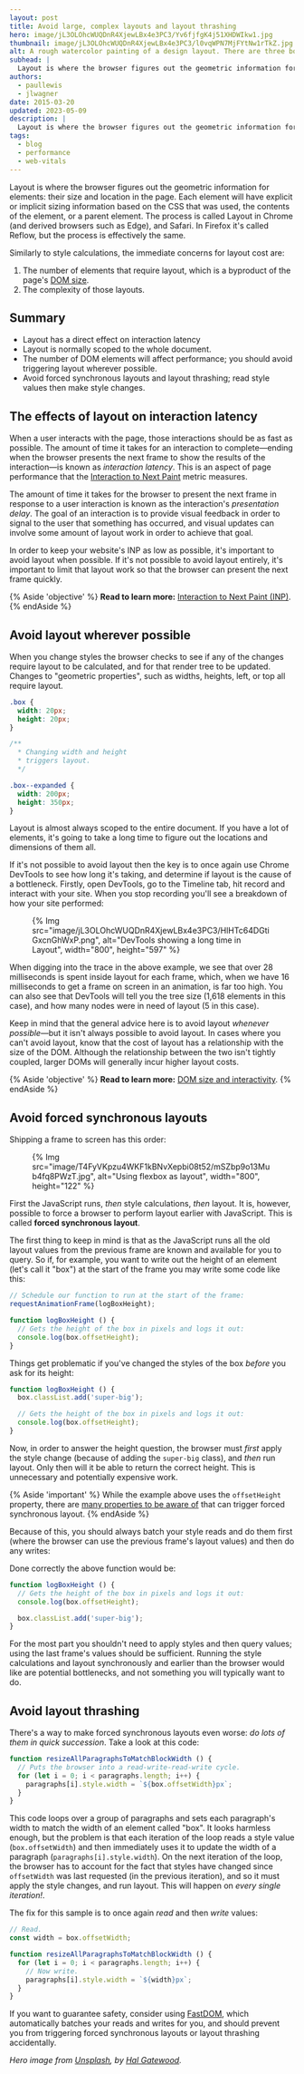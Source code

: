 ```yaml
---
layout: post
title: Avoid large, complex layouts and layout thrashing
hero: image/jL3OLOhcWUQDnR4XjewLBx4e3PC3/Yv6fjfgK4j51XHDWIkw1.jpg
thumbnail: image/jL3OLOhcWUQDnR4XjewLBx4e3PC3/l0vqWPN7MjFYtNw1rTkZ.jpg
alt: A rough watercolor painting of a design layout. There are three boxes laid across the X-axis. The left one is primarily painted in the blue, the middle in purple, and the one at the right in green.
subhead: |
  Layout is where the browser figures out the geometric information for elements - their size and location in the page. Each element will have explicit or implicit sizing information based on the CSS that was used, the contents of the element, or a parent element. The process is called Layout in Chrome.
authors:
  - paullewis
  - jlwagner
date: 2015-03-20
updated: 2023-05-09
description: |
  Layout is where the browser figures out the geometric information for elements - their size and location in the page. Each element will have explicit or implicit sizing information based on the CSS that was used, the contents of the element, or a parent element. The process is called Layout in Chrome.
tags:
  - blog
  - performance
  - web-vitals
---
```


Layout is where the browser figures out the geometric information for elements: their size and location in the page. Each element will have explicit or implicit sizing information based on the CSS that was used, the contents of the element, or a parent element. The process is called Layout in Chrome (and derived browsers such as Edge), and Safari. In Firefox it's called Reflow, but the process is effectively the same.

Similarly to style calculations, the immediate concerns for layout cost are:

1. The number of elements that require layout, which is a byproduct of the page's [DOM size](/dom-size-and-interactivity/).
1. The complexity of those layouts.

## Summary

* Layout has a direct effect on interaction latency
* Layout is normally scoped to the whole document.
* The number of DOM elements will affect performance; you should avoid triggering layout wherever possible.
* Avoid forced synchronous layouts and layout thrashing; read style values then make style changes.

## The effects of layout on interaction latency

When a user interacts with the page, those interactions should be as fast as possible. The amount of time it takes for an interaction to complete—ending when the browser presents the next frame to show the results of the interaction—is known as _interaction latency_. This is an aspect of page performance that the [Interaction to Next Paint](/inp/) metric measures.

The amount of time it takes for the browser to present the next frame in response to a user interaction is known as the interaction's _presentation delay_. The goal of an interaction is to provide visual feedback in order to signal to the user that something has occurred, and visual updates can involve some amount of layout work in order to achieve that goal.

In order to keep your website's INP as low as possible, it's important to avoid layout when possible. If it's not possible to avoid layout entirely, it's important to limit that layout work so that the browser can present the next frame quickly.

{% Aside 'objective' %}
**Read to learn more:** [Interaction to Next Paint (INP)](/inp/).
{% endAside %}

## Avoid layout wherever possible

When you change styles the browser checks to see if any of the changes require layout to be calculated, and for that render tree to be updated. Changes to "geometric properties", such as widths, heights, left, or top all require layout.

```css
.box {
  width: 20px;
  height: 20px;
}

/**
  * Changing width and height
  * triggers layout.
  */

.box--expanded {
  width: 200px;
  height: 350px;
}
```

Layout is almost always scoped to the entire document. If you have a lot of elements, it's going to take a long time to figure out the locations and dimensions of them all.

If it's not possible to avoid layout then the key is to once again use Chrome DevTools to see how long it's taking, and determine if layout is the cause of a bottleneck. Firstly, open DevTools, go to the Timeline tab, hit record and interact with your site. When you stop recording you'll see a breakdown of how your site performed:

<figure>
  {% Img src="image/jL3OLOhcWUQDnR4XjewLBx4e3PC3/HlHTc64DGtiGxcnGhWxP.png", alt="DevTools showing a long time in Layout", width="800", height="597" %}
</figure>

When digging into the trace in the above example, we see that over 28 milliseconds is spent inside layout for each frame, which, when we have 16 milliseconds to get a frame on screen in an animation, is far too high. You can also see that DevTools will tell you the tree size (1,618 elements in this case), and how many nodes were in need of layout (5 in this case).

Keep in mind that the general advice here is to avoid layout _whenever possible_—but it isn't always possible to avoid layout. In cases where you can't avoid layout, know that the cost of layout has a relationship with the size of the DOM. Although the relationship between the two isn't tightly coupled, larger DOMs will generally incur higher layout costs.

{% Aside 'objective' %}
**Read to learn more:** [DOM size and interactivity](/dom-size-and-interactivity/).
{% endAside %}

## Avoid forced synchronous layouts

Shipping a frame to screen has this order:

<figure>
  {% Img src="image/T4FyVKpzu4WKF1kBNvXepbi08t52/mSZbp9o13Mub4fq8PWzT.jpg", alt="Using flexbox as layout", width="800", height="122" %}
</figure>

First the JavaScript runs, _then_ style calculations, _then_ layout. It is, however, possible to force a browser to perform layout earlier with JavaScript. This is called **forced synchronous layout**.

The first thing to keep in mind is that as the JavaScript runs all the old layout values from the previous frame are known and available for you to query. So if, for example, you want to write out the height of an element (let's call it "box") at the start of the frame you may write some code like this:

```js
// Schedule our function to run at the start of the frame:
requestAnimationFrame(logBoxHeight);

function logBoxHeight () {
  // Gets the height of the box in pixels and logs it out:
  console.log(box.offsetHeight);
}
```

Things get problematic if you've changed the styles of the box _before_ you ask for its height:

```js
function logBoxHeight () {
  box.classList.add('super-big');

  // Gets the height of the box in pixels and logs it out:
  console.log(box.offsetHeight);
}
```

Now, in order to answer the height question, the browser must _first_ apply the style change (because of adding the `super-big` class), and _then_ run layout. Only then will it be able to return the correct height. This is unnecessary and potentially expensive work.

{% Aside 'important' %}
While the example above uses the `offsetHeight` property, there are [many properties to be aware of](https://gist.github.com/paulirish/5d52fb081b3570c81e3a) that can trigger forced synchronous layout.
{% endAside %}

Because of this, you should always batch your style reads and do them first (where the browser can use the previous frame's layout values) and then do any writes:

Done correctly the above function would be:

```js
function logBoxHeight () {
  // Gets the height of the box in pixels and logs it out:
  console.log(box.offsetHeight);

  box.classList.add('super-big');
}
```

For the most part you shouldn't need to apply styles and then query values; using the last frame's values should be sufficient. Running the style calculations and layout synchronously and earlier than the browser would like are potential bottlenecks, and not something you will typically want to do.

## Avoid layout thrashing

There's a way to make forced synchronous layouts even worse: _do lots of them in quick succession_. Take a look at this code:

```js
function resizeAllParagraphsToMatchBlockWidth () {
  // Puts the browser into a read-write-read-write cycle.
  for (let i = 0; i < paragraphs.length; i++) {
    paragraphs[i].style.width = `${box.offsetWidth}px`;
  }
}
```

This code loops over a group of paragraphs and sets each paragraph's width to match the width of an element called "box". It looks harmless enough, but the problem is that each iteration of the loop reads a style value (`box.offsetWidth`) and then immediately uses it to update the width of a paragraph (`paragraphs[i].style.width`). On the next iteration of the loop, the browser has to account for the fact that styles have changed since `offsetWidth` was last requested (in the previous iteration), and so it must apply the style changes, and run layout. This will happen on _every single iteration!_.

The fix for this sample is to once again _read_ and then _write_ values:

```js
// Read.
const width = box.offsetWidth;

function resizeAllParagraphsToMatchBlockWidth () {
  for (let i = 0; i < paragraphs.length; i++) {
    // Now write.
    paragraphs[i].style.width = `${width}px`;
  }
}
```

If you want to guarantee safety, consider using [FastDOM](https://github.com/wilsonpage/fastdom), which automatically batches your reads and writes for you, and should prevent you from triggering forced synchronous layouts or layout thrashing accidentally.

_Hero image from [Unsplash](https://unsplash.com/), by [Hal Gatewood](https://unsplash.com/@halacious)._
